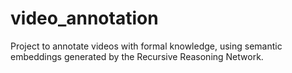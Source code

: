 # video_annotation

Project to annotate videos with formal knowledge, using semantic embeddings generated by the Recursive Reasoning Network.
